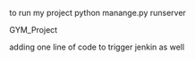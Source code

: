 to run my project python manange.py runserver

 GYM_Project

adding one line of code to trigger jenkin as well




